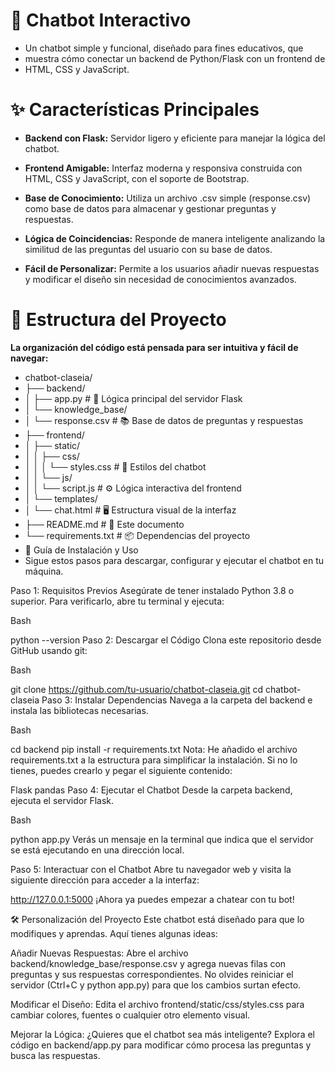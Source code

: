 # 🤖 Chatbot Interactivo
- Un chatbot simple y funcional, diseñado para fines educativos, que 
- muestra cómo conectar un backend de Python/Flask con un frontend de 
- HTML, CSS y JavaScript.

# ✨ Características Principales
- **Backend con Flask:** Servidor ligero y eficiente para manejar la lógica del chatbot.

- **Frontend Amigable:** Interfaz moderna y responsiva construida con HTML, CSS y JavaScript, con el soporte de Bootstrap.

- **Base de Conocimiento:** Utiliza un archivo .csv simple (response.csv) como base de datos para almacenar y gestionar preguntas y respuestas.

- **Lógica de Coincidencias:** Responde de manera inteligente analizando la similitud de las preguntas del usuario con su base de datos.

- **Fácil de Personalizar:** Permite a los usuarios añadir nuevas respuestas y modificar el diseño sin necesidad de conocimientos avanzados.

# 📁 Estructura del Proyecto
**La organización del código está pensada para ser intuitiva y fácil de navegar:**

- chatbot-claseia/
- ├── backend/
- │   ├── app.py                      # 🧠 Lógica principal del servidor Flask
- │   └── knowledge_base/
- │       └── response.csv            # 📚 Base de datos de preguntas y respuestas
- ├── frontend/
- │   ├── static/
- │   │   ├── css/
- │   │   │   └── styles.css          # 🎨 Estilos del chatbot
- │   │   └── js/
- │   │       └── script.js           # ⚙️ Lógica interactiva del frontend
- │   └── templates/
- │       └── chat.html               # 🖥️ Estructura visual de la interfaz
- ├── README.md                       # 📝 Este documento
- └── requirements.txt                # 📦 Dependencias del proyecto
- 🚀 Guía de Instalación y Uso
- Sigue estos pasos para descargar, configurar y ejecutar el chatbot en tu máquina.

Paso 1: Requisitos Previos
Asegúrate de tener instalado Python 3.8 o superior. Para verificarlo, abre tu terminal y ejecuta:

Bash

python --version
Paso 2: Descargar el Código
Clona este repositorio desde GitHub usando git:

Bash

git clone https://github.com/tu-usuario/chatbot-claseia.git
cd chatbot-claseia
Paso 3: Instalar Dependencias
Navega a la carpeta del backend e instala las bibliotecas necesarias.

Bash

cd backend
pip install -r requirements.txt
Nota: He añadido el archivo requirements.txt a la estructura para simplificar la instalación. Si no lo tienes, puedes crearlo y pegar el siguiente contenido:

Flask
pandas
Paso 4: Ejecutar el Chatbot
Desde la carpeta backend, ejecuta el servidor Flask.

Bash

python app.py
Verás un mensaje en la terminal que indica que el servidor se está ejecutando en una dirección local.

Paso 5: Interactuar con el Chatbot
Abre tu navegador web y visita la siguiente dirección para acceder a la interfaz:

http://127.0.0.1:5000
¡Ahora ya puedes empezar a chatear con tu bot!

🛠️ Personalización del Proyecto
Este chatbot está diseñado para que lo modifiques y aprendas. Aquí tienes algunas ideas:

Añadir Nuevas Respuestas: Abre el archivo backend/knowledge_base/response.csv y agrega nuevas filas con preguntas y sus respuestas correspondientes. No olvides reiniciar el servidor (Ctrl+C y python app.py) para que los cambios surtan efecto.

Modificar el Diseño: Edita el archivo frontend/static/css/styles.css para cambiar colores, fuentes o cualquier otro elemento visual.

Mejorar la Lógica: ¿Quieres que el chatbot sea más inteligente? Explora el código en backend/app.py para modificar cómo procesa las preguntas y busca las respuestas.
